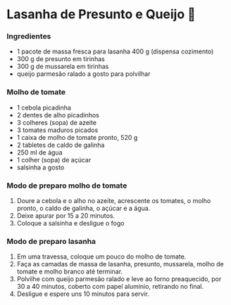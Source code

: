 # Lasanha de Presunto e Queijo :cheese:

### Ingredientes

- 1 pacote de massa fresca para lasanha 400 g (dispensa cozimento)
- 300 g de presunto em tirinhas
- 300 g de mussarela em tirinhas
- queijo parmesão ralado a gosto para polvilhar

### Molho de tomate

- 1 cebola picadinha
- 2 dentes de alho picadinhos
- 3 colheres (sopa) de azeite
- 3 tomates maduros picados
- 1 caixa de molho de tomate pronto, 520 g
- 2 tabletes de caldo de galinha
- 250 ml de água
- 1 colher (sopa) de açúcar
- salsinha a gosto

### Modo de preparo molho de tomate

1. Doure a cebola e o alho no azeite, acrescente os tomates, o molho pronto, o caldo de galinha, o açúcar e a água.
2. Deixe apurar por 15 a 20 minutos.
3. Coloque a salsinha e desligue o fogo

### Modo de preparo lasanha

1. Em uma travessa, coloque um pouco do molho de tomate.
2. Faça as camadas de massa de lasanha, presunto, mussarela, molho de tomate e molho branco até terminar.
3. Polvilhe com queijo parmesão ralado e leve ao forno preaquecido, por 30 a 40 minutos, coberto com papel alumínio, retirando no final.
4. Desligue e espere uns 10 minutos para servir.

